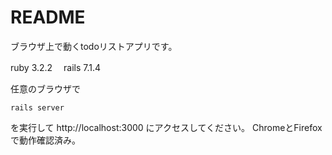 # README

ブラウザ上で動くtodoリストアプリです。

ruby 3.2.2　
rails 7.1.4

任意のブラウザで
```
rails server
```
を実行して http://localhost:3000 にアクセスしてください。
ChromeとFirefoxで動作確認済み。
